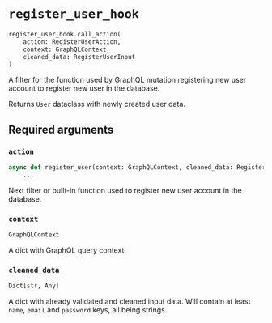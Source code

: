 # `register_user_hook`

```python
register_user_hook.call_action(
    action: RegisterUserAction,
    context: GraphQLContext,
    cleaned_data: RegisterUserInput
)
```

A filter for the function used by GraphQL mutation registering new user account to register new user in the database.

Returns `User` dataclass with newly created user data.


## Required arguments

### `action`

```python
async def register_user(context: GraphQLContext, cleaned_data: RegisterUserInput) -> User:
    ...
```

Next filter or built-in function used to register new user account in the database.


### `context`

```python
GraphQLContext
```

A dict with GraphQL query context.


### `cleaned_data`

```python
Dict[str, Any]
```

A dict with already validated and cleaned input data. Will contain at least `name`, `email` and `password` keys, all being strings.